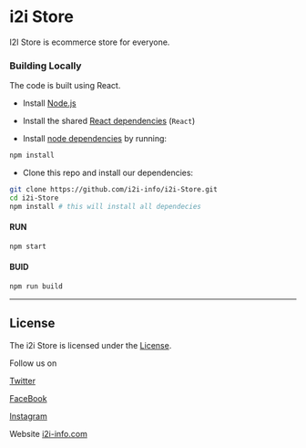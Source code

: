 
# i2i Store

I2I Store is ecommerce store for everyone.

### Building Locally

The code is built using React.

- Install [Node.js](https://nodejs.org)

- Install the shared [React dependencies](https://create-react-app.dev/docs/getting-started) (`React`)

- Install [node dependencies](https://docs.npmjs.com/cli/v8/commands/npm-install) by running:

```bash
npm install
```

- Clone this repo and install our dependencies:

```bash
git clone https://github.com/i2i-info/i2i-Store.git
cd i2i-Store
npm install # this will install all dependecies
```

#### RUN

```bash
npm start
```

#### BUID

```bash
npm run build
```

* * *

## License

The i2i Store is licensed under the [License](LICENSE).

Follow us on 

[Twitter](https://twitter.com/i2i_infotech)

[FaceBook](https://www.facebook.com/Idea.to.implementation.infotech)

[Instagram](https://www.instagram.com/i2i_infotech)

Website [i2i-info.com](https://www.i2i-info.com)
